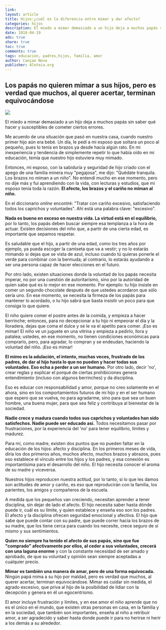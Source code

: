 ```yaml
---
link:
layout: article
title: Hijos:¿cuál es la diferencia entre mimar y dar afecto?
categories: hijos
description: El miedo a mimar demasiado a un hijo deja a muchos papás sin saber qué hacer y susceptibles de cometer ciertos errores. Me acuerdo de una situación que pasó en nuestra casa, cuando nuestro primer h…
date: 2018-04-19
ads: true
share: true
toc: true
comments: true
tags: educacion, padres,hijos, familia, amor
author: Cançao Nova
publisher: Aleteia.org
---
```

## Los papás no quieren mimar a sus hijos, pero es verdad que muchos, al querer acertar, terminan equivocándose

![](http://familiasana.info/images/hijos/gettyimages-500048001)

El miedo a mimar demasiado a un hijo deja a muchos papás sin saber qué hacer y susceptibles de cometer ciertos errores.

Me acuerdo de una situación que pasó en nuestra casa, cuando nuestro primer hijo aún era bebé. Un día, le pedí a mi esposo que soltara un poco al pequeño, pues lo tenía en brazos ya desde hacía algún rato. En mi inexperiencia y tendencia de simplemente repetir lo que había oído en mi educación, temía que nuestro hijo estuviera muy mimado.

Entonces, mi esposo, con la sabiduría y seguridad de hijo criado con el apego de una familia minera muy "pegajosa", me dijo: "Quédate tranquila. Los brazos no miman a un niño". No entendí mucho en ese momento, pero no dije más y fui aprendiendo con la vida, con lecturas y estudios, que mi esposo tenía toda la razón. **El afecto, los brazos y el cariño no miman al niño.**

En el diccionario _online_ encontré: "Tratar con cariño excesivo, satisfaciendo todos los caprichos y voluntades". Ahí está una palabra clave: "excesivo".

**Nada es bueno en exceso en nuestra vida. La virtud está en el equilibrio,** por lo tanto, los papás deben buscar siempre esa templanza a la hora de actuar. Existen decisiones del niño que, a partir de una cierta edad, es importante que sepamos respetar.

Es saludable que el hijo, a partir de una edad, como los tres años por ejemplo, ya pueda escoger la camiseta que va a vestir; y no lo estarás mimando si dejas que se vista de azul, incluso cuando tú quieras ponerle el verde para combinar con la bermuda; al contrario, lo estarás ayudando a ser una persona capaz de hacer elecciones en el futuro.

Por otro lado, existen situaciones donde la voluntad de los papás necesita imperar, no por una cuestión de autoritarismo, sino por la autoridad de quien sabe qué es lo mejor en ese momento. Por ejemplo: tu hijo insiste en comer un segundo chocolate después de que ustedes acordaron que sólo sería uno. En ese momento, se necesita la firmeza de los papás para mantener lo acordado, o tu hijo sabrá que basta insistir un poco para que consiga lo que quiere.

El niño quiere comer el postre antes de la comida, y empieza a hacer berrinche; entonces, para no decepcionar a tu hijo ni empeorar el día y la lloradera, dejas que coma el dulce y se le va el apetito para comer. ¡Eso es mimar! El niño ve un juguete en una vitrina y empieza a pedirlo, llora y patalea; ustedes, en ese momento, no tienen condiciones económicas para comprarlo, pero, para agradar, lo compran y se endeudan, haciendo la voluntad del niño. ¡Eso es mimar!

**El mimo es la adulación, el intento, muchas veces, frustrado de los padres, de dar al hijo hasta lo que no pueden y hacer todas sus voluntades. Eso echa a perder a un ser humano.** Por otro lado, decir 'no', crear reglas y explicar el porqué de ciertas prohibiciones genera entendimiento (incluso con algunos berrinches) y da disciplina.

Eso es educar con responsabilidad y amor, porque no creo solamente en el ahora, sino en los comportamientos futuros de mi hijo y en el ser humano que espero que se vuelva, no para agradarme, sino para que sea un buen hombre, una buena mujer, para que sea feliz y contribuya al bienestar de la sociedad.

**Nadie crece y madura cuando todos sus caprichos y voluntades han sido satisfechos. Nadie puede ser educado así.** Todos necesitamos pasar por frustraciones, por la experiencia del 'no' para tener equilibrio, límites y madurez.

Para mí, como madre, existen dos puntos que no pueden faltar en la educación de los hijos: afecto y disciplina. En los primeros meses de vida, diría los dos primeros años, muchos afecto, muchos brazos y abrazos, pues eso establece el vínculo entre los hijos y los padres, y esa conexión es importantísima para el desarrollo del niño. El hijo necesita conocer el aroma de su madre y viceversa.

Nuestros hijos reproducen nuestra actitud, por lo tanto, si lo que les damos son actitudes de amor y cariño, es eso que reproducirán con la familia, los parientes, los amigos y compañeros de la escuela.

A medida que los pequeños van creciendo, necesitan aprender a tener disciplina, sin dejar de lado el afecto. El hijo necesita saber hasta dónde puede ir, cuál es su límite, y quien establece y enseña eso son los padres. El afecto y la disciplina ofrecen seguridad emocional y afectiva. El hijo que sabe que puede contar con su padre, que puede correr hacia los brazos de su madre, que los tiene cerca para cuando los necesite, crece seguro de sí mismo y sus sentimientos.

**Quien no siempre ha tenido el afecto de sus papás, sino que fue "comprado" afectivamente por ellos, al ceder a sus voluntades, crecerá con una laguna enorme** y con la constante necesidad de ser amado y aprobado, de que su voluntad y opinión sean siempre aceptadas a cualquier precio.

**Mimar es también una manera de amar, pero de una forma equivocada.** Ningún papá mima a su hijo por maldad, pero es verdad que muchos, al querer acertar, terminan equivocándose. Mimar es cuidar sin medida, el agrado excesivo, que priva al hijo de la posibilidad de lidiar con la decepción y genera en él un egocentrismo.

El amor incluye frustración y límites, y en ese amor el niño aprende que no es el único en el mundo, que existen otras personas en casa, en la familia y en la sociedad, que también son importantes, enseña al niño a retribuir amor, a ser agradecido y saber hasta donde puede ir para no herirse ni herir a los demás a su alrededor.

